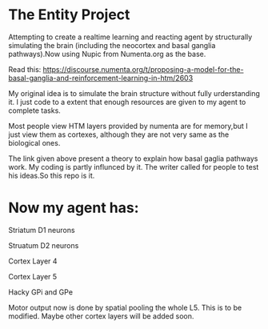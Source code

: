 # The Entity Project
Attempting to create a realtime learning and reacting agent by structurally simulating the brain (including the neocortex and basal ganglia pathways).Now using Nupic from Numenta.org as the base.

Read this:
https://discourse.numenta.org/t/proposing-a-model-for-the-basal-ganglia-and-reinforcement-learning-in-htm/2603

My original idea is to simulate the brain structure without fully urderstanding it. I just code to a extent that enough resources are given to my agent to complete tasks.

Most people view HTM layers provided by numenta are for memory,but I just view them as cortexes, although they are not very same as the biological ones.

The link given above present a theory to explain how basal gaglia pathways work. My coding is partly influnced by it. The writer called for people to test his ideas.So this repo is it.

# Now my agent has:
Striatum D1 neurons

Struatum D2 neurons

Cortex Layer 4

Cortex Layer 5

Hacky GPi and GPe

Motor output now is done by spatial pooling the whole L5. This is to be modified.
Maybe other cortex layers will be added soon.
